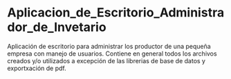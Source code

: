 # Aplicacion_de_Escritorio_Administrador_de_Invetario
Aplicación de escritorio para administrar los productor de una pequeña empresa con manejo de usuarios.
Contiene en general todos los archivos creados y/o utilizados a excepción de las librerias de base de datos y  exportxación de pdf.
